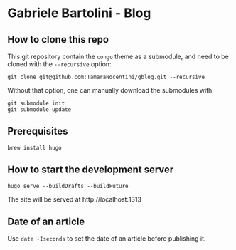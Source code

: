 # Gabriele Bartolini - Blog

## How to clone this repo

This git repository contain the `congo` theme as a submodule, and need to be
cloned with the `--recursive` option:

```
git clone git@github.com:TamaraNocentini/gblog.git --recursive
```

Without that option, one can manually download the submodules with:

```
git submodule init
git submodule update
```

## Prerequisites

```
brew install hugo
```

## How to start the development server

```
hugo serve --buildDrafts --buildFuture
```

The site will be served at http://localhost:1313

## Date of an article

Use `date -Iseconds` to set the date of an article before publishing it.
